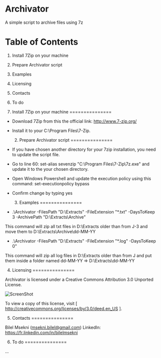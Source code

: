 Archivator
===============================
A simple script to archive files using 7z

Table of Contents
=================

  1. Install 7Zip on your machine
  2. Prepare Archivator script
  3. Examples
  4. Licensing
  5. Contacts
  6. To do
  
  1. Install 7Zip on your machine
===============

* Download 7Zip from this the official link: http://www.7-zip.org/
* Install it to your C:\Program Files\7-Zip\. 

  2. Prepare Archivator script
===============

* If you have chosen another directory for your 7zip installation, you need to update the script file.

* Go to line 60: set-alias sevenzip "C:\Program Files\7-Zip\7z.exe" and update it to the your chosen directory.

* Open Windows Powershell and update the execution policy using this command: set-executionpolicy bypass

* Confirm change by typing yes

  3. Examples
===============

* .\Archivator -FilesPath "D:\Extracts\" -FileExtension "*.txt" -DaysToKeep 3 -ArchivePath "D:\Extracts\Archive" 

This command will zip all txt files in D:\Extracts older than from J-3 and move them to D:\Extracts\Archive\dd-MM-YY

* .\Archivator -FilesPath "D:\Extracts\" -FileExtension "*.log" -DaysToKeep 0" 

This command will zip all log files in D:\Extracts older than from J and put them inside a folder named dd-MM-YY => D:\Extracts\dd-MM-YY

   4. Licensing
===============

Archivator is licensed under a Creative Commons Attribution 3.0 Unported License.

![ScreenShot](http://i.imgur.com/4XWrp.png)

To view a copy of this license, visit [ http://creativecommons.org/licenses/by/3.0/deed.en_US ].

   5. Contacts
===============

Bilel Msekni (msekni.bilel@gmail.com)
LinkedIn: https://fr.linkedin.com/in/bilelmsekni

   6. To do
===============

...